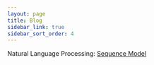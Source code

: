 ```yaml
---
layout: page
title: Blog
sidebar_link: true
sidebar_sort_order: 4
---
```


Natural Language Processing: 
<a href='/assets/files/seungcheol_CV_ML.pdf'>Sequence Model</a>

